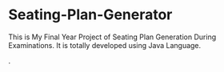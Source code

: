 # Seating-Plan-Generator

This is My Final Year Project of Seating Plan Generation During Examinations. It is totally developed using Java Language.








































































































































































































































































































































































.






































